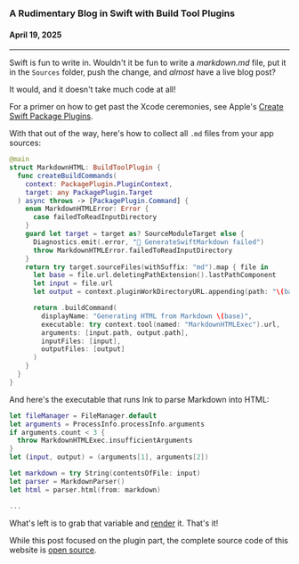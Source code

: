 ### A Rudimentary Blog in Swift with Build Tool Plugins
#### April 19, 2025

---

Swift is fun to write in. Wouldn't it be fun to write a *markdown.md* file, put it in the `Sources` folder, push the change, and *almost* have a live blog post?

It would, and it doesn't take much code at all!

For a primer on how to get past the Xcode ceremonies, see Apple's [Create Swift Package Plugins](https://developer.apple.com/videos/play/wwdc2022/110401/).

With that out of the way, here's how to collect all `.md` files from your app sources:

```swift
@main
struct MarkdownHTML: BuildToolPlugin {
  func createBuildCommands(
    context: PackagePlugin.PluginContext,
    target: any PackagePlugin.Target
  ) async throws -> [PackagePlugin.Command] {
    enum MarkdownHTMLError: Error {
      case failedToReadInputDirectory
    }
    guard let target = target as? SourceModuleTarget else {
      Diagnostics.emit(.error, "🔴 GenerateSwiftMarkdown failed")
      throw MarkdownHTMLError.failedToReadInputDirectory
    }
    return try target.sourceFiles(withSuffix: "md").map { file in
      let base = file.url.deletingPathExtension().lastPathComponent
      let input = file.url
      let output = context.pluginWorkDirectoryURL.appending(path: "\(base).swift")

      return .buildCommand(
        displayName: "Generating HTML from Markdown \(base)",
        executable: try context.tool(named: "MarkdownHTMLExec").url,
        arguments: [input.path, output.path],
        inputFiles: [input],
        outputFiles: [output]
      )
    }
  }
}

```
And here's the executable that runs Ink to parse Markdown into HTML:
```swift
let fileManager = FileManager.default
let arguments = ProcessInfo.processInfo.arguments
if arguments.count < 3 {
  throw MarkdownHTMLExec.insufficientArguments
}
let (input, output) = (arguments[1], arguments[2])

let markdown = try String(contentsOfFile: input)
let parser = MarkdownParser()
let html = parser.html(from: markdown)

...

```
What's left is to grab that variable and [render](https://github.com/adriansergheev/sergheev-com/blob/04987fa8f0e628b693c994fc39c80037c2331634/Sources/App/Views/layout.swift) it. That's it!

While this post focused on the plugin part, the complete source code of this website is [open source](https://github.com/adriansergheev/sergheev-com).

